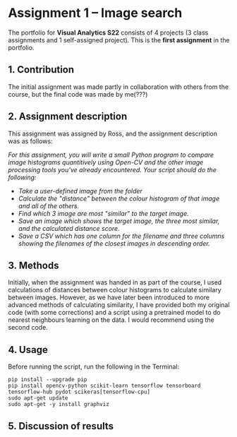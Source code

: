 # Assignment 1 – Image search
The portfolio for __Visual Analytics S22__ consists of 4 projects (3 class assignments and 1 self-assigned project). This is the __first assignment__ in the portfolio.


## 1. Contribution
The initial assignment was made partly in collaboration with others from the course, but the final code was made by me(???)


## 2. Assignment description
This assignment was assigned by Ross, and the assignment description was as follows:

_For this assignment, you will write a small Python program to compare image histograms quantitively using Open-CV and the other image processing tools you've already encountered. Your script should do the following:_

- _Take a user-defined image from the folder_
- _Calculate the "distance" between the colour histogram of that image and all of the others._
- _Find which 3 image are most "similar" to the target image._
- _Save an image which shows the target image, the three most similar, and the calculated distance score._
- _Save a CSV which has one column for the filename and three columns showing the filenames of the closest images in descending order._

## 3. Methods
Initially, when the assignment was handed in as part of the course, I used calculations of distances between colour histograms to calculate similary between images. However, as we have later been introduced to more advanced methods of calculating similarity, I have provided both my original code (with some corrections) and a script using a pretrained model to do nearest neighbours learning on the data. I would recommend using the second code.

## 4. Usage
Before running the script, run the following in the Terminal:
```
pip install --upgrade pip
pip install opencv-python scikit-learn tensorflow tensorboard tensorflow-hub pydot scikeras[tensorflow-cpu]
sudo apt-get update
sudo apt-get -y install graphviz
```


## 5. Discussion of results



